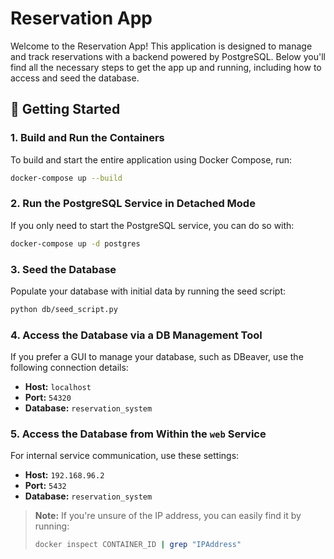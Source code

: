 # Reservation App

Welcome to the Reservation App! This application is designed to manage and track reservations with a backend powered by PostgreSQL. Below you'll find all the necessary steps to get the app up and running, including how to access and seed the database.

## 🚀 Getting Started

### 1. Build and Run the Containers

To build and start the entire application using Docker Compose, run:

```bash
docker-compose up --build
```

### 2. Run the PostgreSQL Service in Detached Mode

If you only need to start the PostgreSQL service, you can do so with:

```bash
docker-compose up -d postgres
```

### 3. Seed the Database

Populate your database with initial data by running the seed script:

```bash
python db/seed_script.py
```

### 4. Access the Database via a DB Management Tool

If you prefer a GUI to manage your database, such as DBeaver, use the following connection details:

- **Host:** `localhost`
- **Port:** `54320`
- **Database:** `reservation_system`

### 5. Access the Database from Within the `web` Service

For internal service communication, use these settings:

- **Host:** `192.168.96.2`
- **Port:** `5432`
- **Database:** `reservation_system`

> **Note:** If you're unsure of the IP address, you can easily find it by running:
>
> ```bash
> docker inspect CONTAINER_ID | grep "IPAddress"
> ```
```
